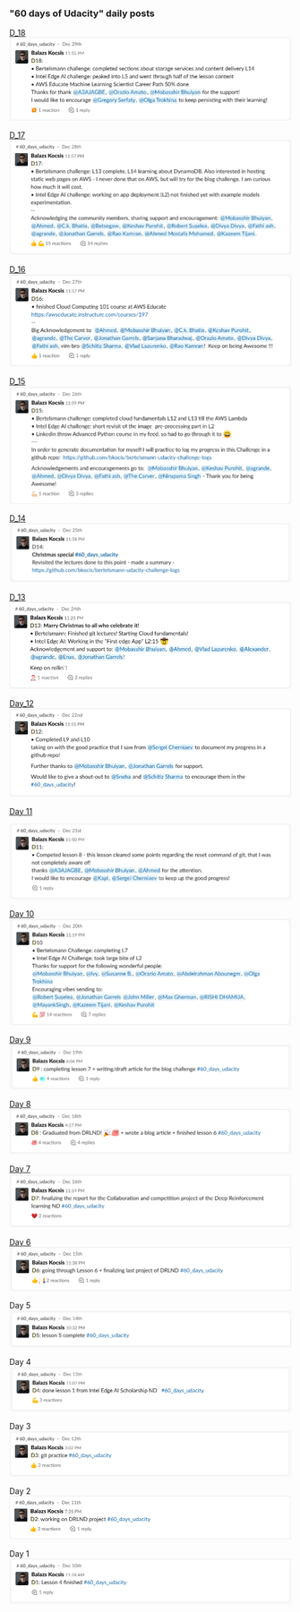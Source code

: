 ### "60 days of Udacity" daily posts

[D_18](https://bertelsmanncloud.slack.com/archives/CRDMQ3H32/p1577660105267300?thread_ts=1577660105.267300)
![day_18](assets/60_days_Udacity/D18.png)

[D_17](https://bertelsmanncloud.slack.com/archives/CRDMQ3H32/p1577573860252500?thread_ts=1577573860.252500)
![day_17](assets/60_days_Udacity/D17.png)


[D_16](https://bertelsmanncloud.slack.com/archives/CRDMQ3H32/p1577487469212700?thread_ts=1577487469.212700)
![day_16](assets/60_days_Udacity/D16.png)

[D_15](https://bertelsmanncloud.slack.com/archives/CRDMQ3H32/p1577401161229700?thread_ts=1577401161.229700)
![day_15](assets/60_days_Udacity/D15.png)

[D_14](https://bertelsmanncloud.slack.com/archives/CRDMQ3H32/p1577314720263200)
![day_14](assets/60_days_Udacity/D14.png)

[D_13](https://bertelsmanncloud.slack.com/archives/CRDMQ3H32/p1577226352239000?thread_ts=1577226352.239000)
![day_13](assets/60_days_Udacity/D13.png)

[Day_12](https://bertelsmanncloud.slack.com/archives/CRDMQ3H32/p1577055102312700)
![day_12](assets/60_days_Udacity/D12.png)

[Day 11](https://bertelsmanncloud.slack.com/archives/CRDMQ3H32/p1576968648373100?thread_ts=1576968648.373100)

![day_11](assets/60_days_Udacity/D11.png)

[Day 10](https://bertelsmanncloud.slack.com/archives/CRDMQ3H32/p1576880366416300?thread_ts=1576880366.416300)
![day_10](assets/60_days_Udacity/D10.png)

[Day 9](https://bertelsmanncloud.slack.com/archives/CRDMQ3H32/p1576775047274600?thread_ts=1576775047.274600)
![day_9](assets/60_days_Udacity/D9.png)

[Day 8](https://bertelsmanncloud.slack.com/archives/CRDMQ3H32/p1576682275082100?thread_ts=1576682275.082100)
![day_8](assets/60_days_Udacity/D8.png)

[Day 7](https://bertelsmanncloud.slack.com/archives/CRDMQ3H32/p1576534492401100)
![day_7](assets/60_days_Udacity/D7.png)

[Day 6](https://bertelsmanncloud.slack.com/archives/CRDMQ3H32/p1576449530461100?thread_ts=1576449530.461100)
![day_6](assets/60_days_Udacity/D6.png)

Day 5
![day_5](assets/60_days_Udacity/D5.png)

Day 4
![day_4](assets/60_days_Udacity/D4.png)

Day 3
![day_3](assets/60_days_Udacity/D3.png)

Day 2
![day_2](assets/60_days_Udacity/D2.png)

Day 1
![day_1](assets/60_days_Udacity/D1.png)
